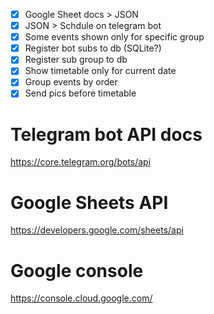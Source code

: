 - [x] Google Sheet docs > JSON
- [x] JSON > Schdule on telegram bot
- [x] Some events shown only for specific group
- [x] Register bot subs to db (SQLite?)
- [x] Register sub group to db
- [x] Show timetable only for current date
- [x] Group events by order
- [x] Send pics before timetable

# Telegram bot API docs

https://core.telegram.org/bots/api

# Google Sheets API

https://developers.google.com/sheets/api

# Google console

https://console.cloud.google.com/
